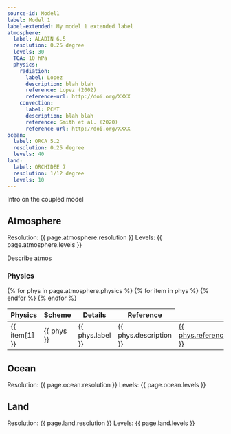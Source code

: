 ```yaml
---
source-id: Model1
label: Model 1
label-extended: My model 1 extended label
atmosphere:
  label: ALADIN 6.5
  resolution: 0.25 degree
  levels: 30
  TOA: 10 hPa
  physics:
    radiation:
      label: Lopez
      description: blah blah
      reference: Lopez (2002)
      reference-url: http://doi.org/XXXX
    convection:
      label: PCMT
      description: blah blah
      reference: Smith et al. (2020)
      reference-url: http://doi.org/XXXX
ocean:
  label: ORCA 5.2
  resolution: 0.25 degree
  levels: 40
land:
  label: ORCHIDEE 7
  resolution: 1/12 degree
  levels: 10
---
```


Intro on the coupled model

## Atmosphere
Resolution: {{ page.atmosphere.resolution }}
Levels: {{ page.atmosphere.levels }}

Describe atmos

### Physics

<table>
  <thead>
    <tr>
      <th>Physics</th>
      <th>Scheme</th>
      <th>Details</th>
      <th>Reference</th>
    </tr>
  </thead>
  <tbody>
    {% for phys in page.atmosphere.physics %}
    <tr>
      {% for item in phys %}
        <td>{{ item[1] }}</td>
      {% endfor %}
      <td>{{ phys }}</td>
      <td>{{ phys.label }}</td>
      <td>{{ phys.description }}</td>
      <td><a href="{{ phys.reference-url }}">{{ phys.reference }}</a></td>
    </tr>
    {% endfor %}
  </tbody>
</table>

## Ocean
Resolution: {{ page.ocean.resolution }}
Levels: {{ page.ocean.levels }}

## Land
Resolution: {{ page.land.resolution }}
Levels: {{ page.land.levels }}

